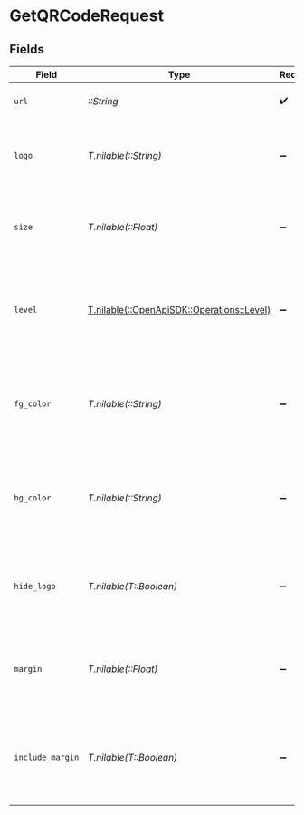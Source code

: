 # GetQRCodeRequest


## Fields

| Field                                                                                          | Type                                                                                           | Required                                                                                       | Description                                                                                    |
| ---------------------------------------------------------------------------------------------- | ---------------------------------------------------------------------------------------------- | ---------------------------------------------------------------------------------------------- | ---------------------------------------------------------------------------------------------- |
| `url`                                                                                          | *::String*                                                                                     | :heavy_check_mark:                                                                             | The URL to generate a QR code for.                                                             |
| `logo`                                                                                         | *T.nilable(::String)*                                                                          | :heavy_minus_sign:                                                                             | The logo to include in the QR code. Can only be used with a paid plan on Dub.                  |
| `size`                                                                                         | *T.nilable(::Float)*                                                                           | :heavy_minus_sign:                                                                             | The size of the QR code in pixels. Defaults to `600` if not provided.                          |
| `level`                                                                                        | [T.nilable(::OpenApiSDK::Operations::Level)](../../models/operations/level.md)                 | :heavy_minus_sign:                                                                             | The level of error correction to use for the QR code. Defaults to `L` if not provided.         |
| `fg_color`                                                                                     | *T.nilable(::String)*                                                                          | :heavy_minus_sign:                                                                             | The foreground color of the QR code in hex format. Defaults to `#000000` if not provided.      |
| `bg_color`                                                                                     | *T.nilable(::String)*                                                                          | :heavy_minus_sign:                                                                             | The background color of the QR code in hex format. Defaults to `#ffffff` if not provided.      |
| `hide_logo`                                                                                    | *T.nilable(T::Boolean)*                                                                        | :heavy_minus_sign:                                                                             | Whether to hide the logo in the QR code. Can only be used with a paid plan on Dub.             |
| `margin`                                                                                       | *T.nilable(::Float)*                                                                           | :heavy_minus_sign:                                                                             | The size of the margin around the QR code. Defaults to 2 if not provided.                      |
| `include_margin`                                                                               | *T.nilable(T::Boolean)*                                                                        | :heavy_minus_sign:                                                                             | DEPRECATED: Margin is included by default. Use the `margin` prop to customize the margin size. |